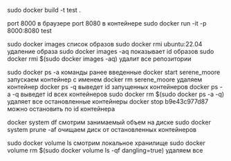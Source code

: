 sudo docker build -t test .

port 8000 в браузере port 8080 в контейнере
sudo docker run -it -p 8000:8080 test


sudo docker images  список образов
sudo docker rmi ubuntu:22.04  удаление образа
sudo docker images -aq  показывает id образов
sudo docker rmi $(sudo docker images -aq)  удалит все репозитории

sudo docker ps -a  команды ранее введенные
docker start serene_moore  запускаем контейнер с именем
docker rm serene_moore  удаляем контейнер
docker ps -q  выведет id запущенных контейнеров
docker ps -a -q  выведет id всех контейнеров
sudo docker rm $(sudo docker ps -a -q) удаляет все остановленные контейнеры
docker stop b9e43c977d87  можно остановить по id контейнера

docker system df  смотрим занимаемый объем на диске
sudo docker system prune -af  очищаем диск от остановленных контейнеров 

sudo docker volume ls  смотрим локальное хранилище
sudo docker volume rm $(sudo docker volume ls -qf dangling=true)  удаляем все
